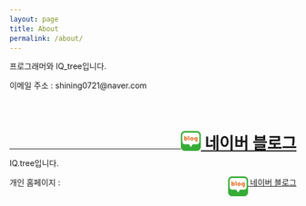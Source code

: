 ```yaml
---
layout: page
title: About
permalink: /about/
---
```


<p>프로그래머와 IQ_tree입니다.</p>

<p>이메일 주소 : shining0721@naver.com</p>
<br>
<h1><a href="https://blog.naver.com/shining0721" style="float:right;">&nbsp;네이버 블로그</a><img src="/assets/Image/Blog-Image.png" width="35" height="35" style="float:right;display:inline;"></h1>
<br>

---
<p>IQ.tree입니다.</p>

<p> 개인 홈페이지 : <a href="https://iq-tree.github.io>iq-tree.github.io</a><p>
  
<h1><a href="https://blog.naver.com/desbey7" style="float:right;">&nbsp;네이버 블로그</a><img src="/assets/Image/Blog-Image.png" width="35" height="35" style="float:right;display:inline;"></h1>

<br>
